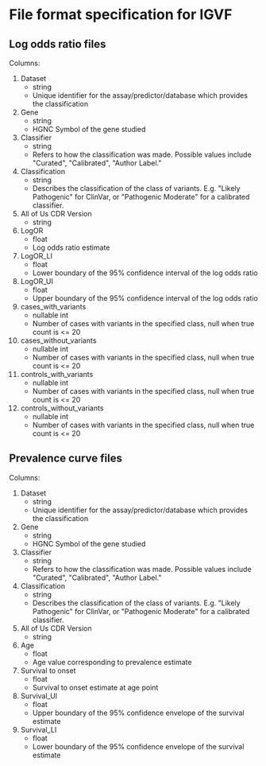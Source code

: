 # File format specification for IGVF

## Log odds ratio files

Columns:

1. Dataset
    - string
    - Unique identifier for the assay/predictor/database which provides the classification
2. Gene
    - string
    - HGNC Symbol of the gene studied
3. Classifier
    - string
    - Refers to how the classification was made. Possible values include "Curated", "Calibrated", "Author Label."
4. Classification
    - string
    - Describes the classification of the class of variants. E.g. "Likely Pathogenic" for ClinVar, or "Pathogenic Moderate" for a calibrated classifier.
5. All of Us CDR Version
    - string
6. LogOR
    - float
    - Log odds ratio estimate
7. LogOR_LI
    - float
    - Lower boundary of the 95% confidence interval of the log odds ratio
8. LogOR_UI
    - float
    - Upper boundary of the 95% confidence interval of the log odds ratio
9. cases_with_variants
    - nullable int
    - Number of cases with variants in the specified class, null when true count is <= 20
10. cases_without_variants
    - nullable int
    - Number of cases with variants in the specified class, null when true count is <= 20
11. controls_with_variants
    - nullable int
    - Number of cases with variants in the specified class, null when true count is <= 20
12. controls_without_variants
    - nullable int
    - Number of cases with variants in the specified class, null when true count is <= 20

## Prevalence curve files

Columns:

1. Dataset
    - string
    - Unique identifier for the assay/predictor/database which provides the classification
2. Gene
    - string
    - HGNC Symbol of the gene studied
3. Classifier
    - string
    - Refers to how the classification was made. Possible values include "Curated", "Calibrated", "Author Label."
4. Classification
    - string
    - Describes the classification of the class of variants. E.g. "Likely Pathogenic" for ClinVar, or "Pathogenic Moderate" for a calibrated classifier.
5. All of Us CDR Version
    - string
6. Age
    - float
    - Age value corresponding to prevalence estimate
7. Survival to onset
    - float
    - Survival to onset estimate at age point
8. Survival_UI
    - float
    - Upper boundary of the 95% confidence envelope of the survival estimate
9. Survival_LI
    - float
    - Lower boundary of the 95% confidence envelope of the survival estimate
